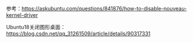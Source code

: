 参考：https://askubuntu.com/questions/841876/how-to-disable-nouveau-kernel-driver

Ubuntu18关闭图形桌面：https://blog.csdn.net/qq_31261509/article/details/90317331
